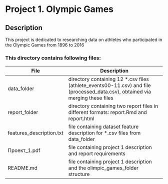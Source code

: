 # Project 1. Olympic Games

## Description
This project is dedicated to researching data on athletes who participated in the Olympic Games from 1896 to 2016


### This directory contains following files:
File | Description
------------ | -------------
data_folder | directory containing 12 \*.csv files (athlete_events00-11.csv) and file (processed_data.csv), obtained via merging these files
report_folder | directory containing two report files in different formats: report.Rmd and report.html
features_description.txt | file containing dataset feature description for \*.csv files from data_folder
Проект_1.pdf | file containing project 1 description and report requirements
README.md | file containing project 1 description and the olimpic_games_folder structure

